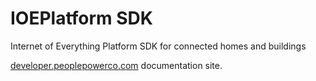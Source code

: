 IOEPlatform SDK
===========

Internet of Everything Platform SDK for connected homes and buildings

<a href="http://developer.peoplepowerco.com/">developer.peoplepowerco.com</a> documentation site.
